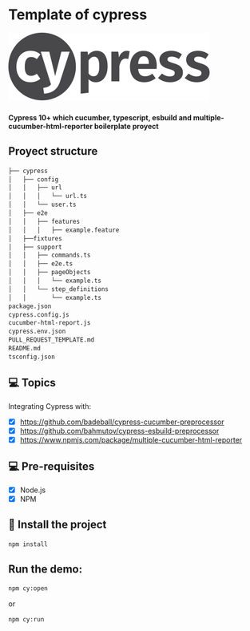 # Template of cypress
![img.png](cypress%2Ffixtures%2Fimg.png)
###
**Cypress 10+ which cucumber, typescript, esbuild and multiple-cucumber-html-reporter boilerplate proyect**
## Proyect structure
```bash
├── cypress
│   ├── config
│   │   ├── url
│   │   │   └── url.ts
│   │   └── user.ts
│   ├── e2e
│   │   ├── features
│   │   │   ├── example.feature
│   ├──fixtures
│   ├── support
│   │   ├── commands.ts
│   │   ├── e2e.ts
│   │   ├── pageObjects
│   │   │   └── example.ts
│   │   └── step_definitions
│   │       └── example.ts
package.json
cypress.config.js
cucumber-html-report.js
cypress.env.json
PULL_REQUEST_TEMPLATE.md
README.md
tsconfig.json
```

## 💻 Topics
Integrating Cypress with:

- [x] https://github.com/badeball/cypress-cucumber-preprocessor
- [x] https://github.com/bahmutov/cypress-esbuild-preprocessor
- [x] https://www.npmjs.com/package/multiple-cucumber-html-reporter

## 💻 Pre-requisites
- [x] Node.js
- [x] NPM
 
## 🚀 Install the project
```bash
npm install
```
## Run the demo:
```bash
npm cy:open
```
or
```bash
npm cy:run
```